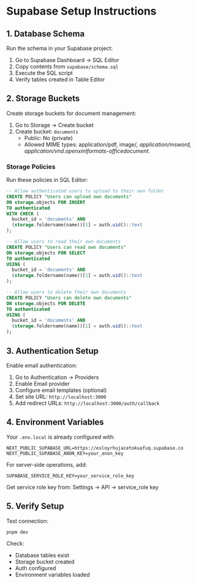# Supabase Setup Instructions

## 1. Database Schema

Run the schema in your Supabase project:

1. Go to Supabase Dashboard → SQL Editor
2. Copy contents from `supabase/schema.sql`
3. Execute the SQL script
4. Verify tables created in Table Editor

## 2. Storage Buckets

Create storage buckets for document management:

1. Go to Storage → Create bucket
2. Create bucket: `documents`
   - Public: No (private)
   - Allowed MIME types: application/pdf, image/*, application/msword, application/vnd.openxmlformats-officedocument.*

### Storage Policies

Run these policies in SQL Editor:

```sql
-- Allow authenticated users to upload to their own folder
CREATE POLICY "Users can upload own documents"
ON storage.objects FOR INSERT
TO authenticated
WITH CHECK (
  bucket_id = 'documents' AND
  (storage.foldername(name))[1] = auth.uid()::text
);

-- Allow users to read their own documents
CREATE POLICY "Users can read own documents"
ON storage.objects FOR SELECT
TO authenticated
USING (
  bucket_id = 'documents' AND
  (storage.foldername(name))[1] = auth.uid()::text
);

-- Allow users to delete their own documents
CREATE POLICY "Users can delete own documents"
ON storage.objects FOR DELETE
TO authenticated
USING (
  bucket_id = 'documents' AND
  (storage.foldername(name))[1] = auth.uid()::text
);
```

## 3. Authentication Setup

Enable email authentication:

1. Go to Authentication → Providers
2. Enable Email provider
3. Configure email templates (optional)
4. Set site URL: `http://localhost:3000`
5. Add redirect URLs: `http://localhost:3000/auth/callback`

## 4. Environment Variables

Your `.env.local` is already configured with:
```
NEXT_PUBLIC_SUPABASE_URL=https://esloyrhujacetokuafuq.supabase.co
NEXT_PUBLIC_SUPABASE_ANON_KEY=your_anon_key
```

For server-side operations, add:
```
SUPABASE_SERVICE_ROLE_KEY=your_service_role_key
```

Get service role key from: Settings → API → service_role key

## 5. Verify Setup

Test connection:
```bash
pnpm dev
```

Check:
- Database tables exist
- Storage bucket created
- Auth configured
- Environment variables loaded

